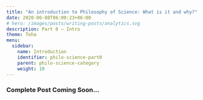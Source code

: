 ```yaml
---
title: "An introduction to Philosophy of Science: What is it and why?"
date: 2020-06-08T06:00:23+06:00
# hero: /images/posts/writing-posts/analytics.svg
description: Part 0 — Intro
theme: Toha
menu:
  sidebar:
    name: Introduction
    identifier: philo-science-part0
    parent: philo-science-category
    weight: 10
---
```


### Complete Post Coming Soon...